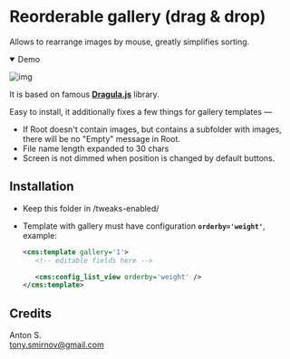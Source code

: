 # Reorderable gallery (drag & drop)

Allows to rearrange images by mouse, greatly simplifies sorting.

<details open><summary>Demo</summary>

![img](img/demo-drag-drop.gif)
</details>

It is based on famous [**Dragula.js**](https://github.com/bevacqua/dragula) library.

Easy to install, it additionally fixes a few things for gallery templates —

* If Root doesn't contain images, but contains a subfolder with images, there will be no "Empty" message in Root.
*	File name length expanded to 30 chars
* Screen is not dimmed when position is changed by default buttons.

## Installation

* Keep this folder in /tweaks-enabled/
* Template with gallery must have configuration **`orderby='weight'`**, example:

   ```xml
   <cms:template gallery='1'>
      <!-- editable fields here -->

      <cms:config_list_view orderby='weight' />
   </cms:template>
   ```

## Credits

Anton S.\
tony.smirnov@gmail.com
